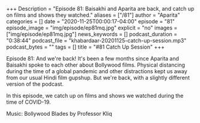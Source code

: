 +++
Description = "Episode 81: Baisakhi and Aparita are back, and catch up on films and shows they watched."
aliases = ["/81"]
author = "Aparita"
categories = []
date = "2020-11-25T00:00:17-04:00"
episode = "81"
episode_image = "img/episode/ep81mq.jpg"
explicit = "no"
images = ["img/episode/ep81mq.jpg"]
news_keywords = []
podcast_duration = "0:38:44"
podcast_file = "khabardaar-20201125-catch-up-session.mp3"
podcast_bytes = ""
tags = []
title = "#81 Catch Up Session"
+++

Episode 81: And we're back! It's been a few months since Aparita and Baisakhi spoke to each other about Bollywood films. Physical distancing during the time of a global pandemic and other distractions kept us away from our usual Hindi film gupshup. But we're back, with a slightly different version of the podcast.

In this episode, we catch up on films and shows we watched during the time of COVID-19.

Music: Bollywood Blades by Professor Kliq